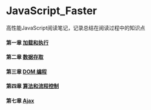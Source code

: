 # JavaScript_Faster
高性能JavaScript阅读笔记，记录总结在阅读过程中的知识点

#### 第一章 [加载和执行](https://github.com/xswei/JavaScript_Faster/tree/master/Loading_and_Execution)

#### 第二章 [数据存取](https://github.com/xswei/JavaScript_Faster/tree/master/Data_Access)

#### 第三章 [DOM 编程](https://github.com/xswei/JavaScript_Faster/tree/master/DOM_Scripting)

#### 第四章 [算法和流程控制](https://github.com/xswei/JavaScript_Faster/tree/master/Algorithms_and_FlowControl)

#### 第七章 [Ajax](https://github.com/xswei/JavaScript_Faster/tree/master/Ajax)
